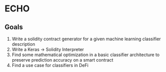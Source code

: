 # ECHO

## Goals
1. Write a solidity contract generator for a given machine learning classifier description
2. Write a Keras -> Solidity Interpreter
3. Find some mathematical optimization in a basic classifier architecture to preserve prediction accuracy on a smart contract
4. Find a use case for classifiers in DeFi